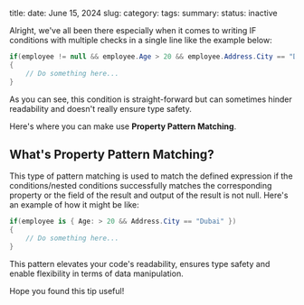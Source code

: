 title: 
date: June 15, 2024
slug: 
category: 
tags: 
summary: 
status: inactive

Alright, we've all been there especially when it comes to writing IF conditions with multiple checks in a single line like the example below:


```csharp
if(employee != null && employee.Age > 20 && employee.Address.City == "Dubai")
{
    // Do something here...
}
```

As you can see, this condition is straight-forward but can sometimes hinder readability and doesn't really ensure type safety.

Here's where you can make use **Property Pattern Matching**.

## What's Property Pattern Matching?

This type of pattern matching is used to match the defined expression if the conditions/nested conditions successfully matches the corresponding property or the field of the result and output of the result is not null. Here's an example of how it might be like:

```csharp
if(employee is { Age: > 20 && Address.City == "Dubai" })
{
    // Do something here...
}
```

This pattern elevates your code's readability, ensures type safety and enable flexibility in terms of data manipulation.

Hope you found this tip useful!
